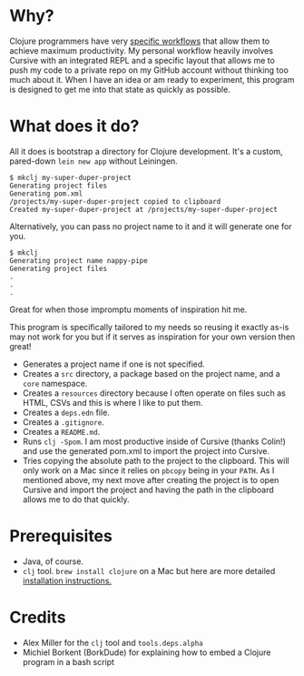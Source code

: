 
# Why?

Clojure programmers have very [specific workflows](https://clojureverse.org/t/share-the-nitty-gritty-details-of-your-clojure-workflow/1208) that allow them to achieve maximum productivity. My personal workflow heavily involves Cursive with an integrated REPL and a specific layout that allows me to push my code to a private repo on my GitHub account without thinking too much about it. When I have an idea or am ready to experiment, this program is designed to get me into that state as quickly as possible.

# What does it do?

All it does is bootstrap a directory for Clojure development. It's a custom, pared-down `lein new app` without Leiningen.

```
$ mkclj my-super-duper-project
Generating project files
Generating pom.xml
/projects/my-super-duper-project copied to clipboard
Created my-super-duper-project at /projects/my-super-duper-project
```

Alternatively, you can pass no project name to it and it will generate one for you.

```
$ mkclj
Generating project name nappy-pipe
Generating project files
.
.
.
```

Great for when those impromptu moments of inspiration hit me.

This program is specifically tailored to my needs so reusing it exactly as-is may not work for you but if it serves as inspiration for your own version then great!

* Generates a project name if one is not specified.
* Creates a `src` directory, a package based on the project name, and a `core` namespace.
* Creates a `resources` directory because I often operate on files such as HTML, CSVs and this is where I like to put them.
* Creates a `deps.edn` file.
* Creates a `.gitignore`.
* Creates a `README.md`.
* Runs `clj -Spom`. I am most productive inside of Cursive (thanks Colin!) and use the generated pom.xml to import the project into Cursive.
* Tries copying the absolute path to the project to the clipboard. This will only work on a Mac since it relies on `pbcopy` being in your `PATH`. As I mentioned above, my next move after creating the project is to open Cursive and import the project and having the path in the clipboard allows me to do that quickly.

# Prerequisites

* Java, of course.
* `clj` tool. `brew install clojure` on a Mac but here are more detailed [installation instructions.](https://clojure.org/guides/getting_started)

# Credits

* Alex Miller for the `clj` tool and `tools.deps.alpha`
* Michiel Borkent (BorkDude) for explaining how to embed a Clojure program in a bash script